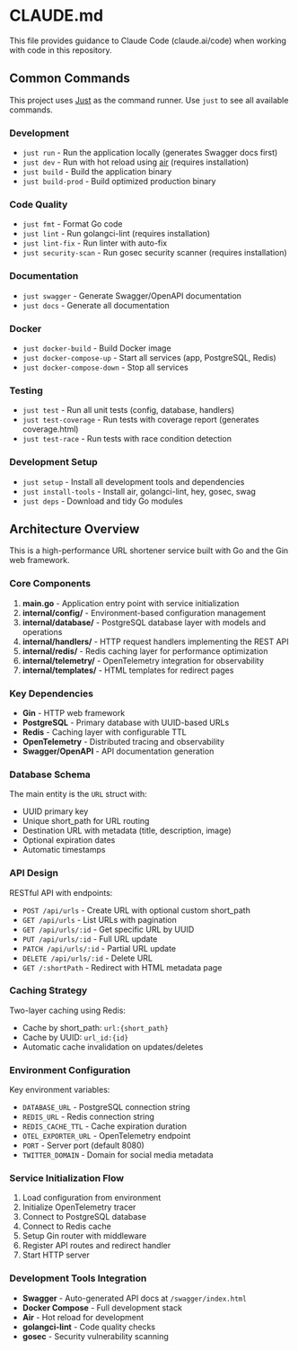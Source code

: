# CLAUDE.md

This file provides guidance to Claude Code (claude.ai/code) when working with code in this repository.

## Common Commands

This project uses [Just](https://github.com/casey/just) as the command runner. Use `just` to see all available commands.

### Development
- `just run` - Run the application locally (generates Swagger docs first)
- `just dev` - Run with hot reload using [air](https://github.com/cosmtrek/air) (requires installation)
- `just build` - Build the application binary
- `just build-prod` - Build optimized production binary

### Code Quality
- `just fmt` - Format Go code
- `just lint` - Run golangci-lint (requires installation)
- `just lint-fix` - Run linter with auto-fix
- `just security-scan` - Run gosec security scanner (requires installation)

### Documentation
- `just swagger` - Generate Swagger/OpenAPI documentation
- `just docs` - Generate all documentation

### Docker
- `just docker-build` - Build Docker image
- `just docker-compose-up` - Start all services (app, PostgreSQL, Redis)
- `just docker-compose-down` - Stop all services

### Testing
- `just test` - Run all unit tests (config, database, handlers)
- `just test-coverage` - Run tests with coverage report (generates coverage.html)
- `just test-race` - Run tests with race condition detection

### Development Setup
- `just setup` - Install all development tools and dependencies
- `just install-tools` - Install air, golangci-lint, hey, gosec, swag
- `just deps` - Download and tidy Go modules

## Architecture Overview

This is a high-performance URL shortener service built with Go and the Gin web framework.

### Core Components

1. **main.go** - Application entry point with service initialization
2. **internal/config/** - Environment-based configuration management
3. **internal/database/** - PostgreSQL database layer with models and operations
4. **internal/handlers/** - HTTP request handlers implementing the REST API
5. **internal/redis/** - Redis caching layer for performance optimization
6. **internal/telemetry/** - OpenTelemetry integration for observability
7. **internal/templates/** - HTML templates for redirect pages

### Key Dependencies
- **Gin** - HTTP web framework
- **PostgreSQL** - Primary database with UUID-based URLs
- **Redis** - Caching layer with configurable TTL
- **OpenTelemetry** - Distributed tracing and observability
- **Swagger/OpenAPI** - API documentation generation

### Database Schema
The main entity is the `URL` struct with:
- UUID primary key
- Unique short_path for URL routing
- Destination URL with metadata (title, description, image)
- Optional expiration dates
- Automatic timestamps

### API Design
RESTful API with endpoints:
- `POST /api/urls` - Create URL with optional custom short_path
- `GET /api/urls` - List URLs with pagination
- `GET /api/urls/:id` - Get specific URL by UUID
- `PUT /api/urls/:id` - Full URL update
- `PATCH /api/urls/:id` - Partial URL update
- `DELETE /api/urls/:id` - Delete URL
- `GET /:shortPath` - Redirect with HTML metadata page

### Caching Strategy
Two-layer caching using Redis:
- Cache by short_path: `url:{short_path}`
- Cache by UUID: `url_id:{id}`
- Automatic cache invalidation on updates/deletes

### Environment Configuration
Key environment variables:
- `DATABASE_URL` - PostgreSQL connection string
- `REDIS_URL` - Redis connection string  
- `REDIS_CACHE_TTL` - Cache expiration duration
- `OTEL_EXPORTER_URL` - OpenTelemetry endpoint
- `PORT` - Server port (default 8080)
- `TWITTER_DOMAIN` - Domain for social media metadata

### Service Initialization Flow
1. Load configuration from environment
2. Initialize OpenTelemetry tracer
3. Connect to PostgreSQL database
4. Connect to Redis cache
5. Setup Gin router with middleware
6. Register API routes and redirect handler
7. Start HTTP server

### Development Tools Integration
- **Swagger** - Auto-generated API docs at `/swagger/index.html`
- **Docker Compose** - Full development stack
- **Air** - Hot reload for development
- **golangci-lint** - Code quality checks
- **gosec** - Security vulnerability scanning